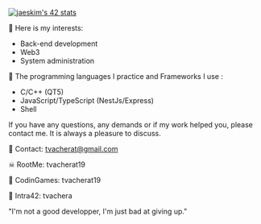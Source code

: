 [![jaeskim's 42 stats](https://badge42.herokuapp.com/api/stats/tvachera)](https://github.com/JaeSeoKim/badge42)

🧐  Here is my interests:
- Back-end development
- Web3
- System administration

🧠  The programming languages I practice and Frameworks I use :
- C/C++ (QT5)
- JavaScript/TypeScript (NestJs/Express)
- Shell

If you have any questions, any demands or if my work helped you, please contact me.
It is always a pleasure to discuss.

📧  Contact: tvacherat@gmail.com

☠  RootMe: tvacherat19

👾  CodinGames: tvacherat19

👤  Intra42: tvachera

"I'm not a good developper, I'm just bad at giving up."

